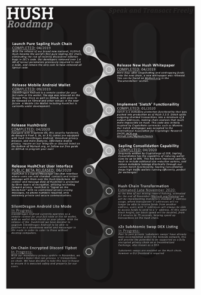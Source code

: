 <head>
	  <meta property="og:title" content="Hush Roadmap">
	  <meta property="og:image" content="Metadata_Social_Preview.png">
   	<meta property="og:description" content="Learn what the Hush team is cooking up!">
   	<meta property="og:url" content="https://myhush.org/roadmap">
    <meta name="twitter:card" content="summary_large_image">
</head>
<img src="Roadmap_2020.08.06.png">

